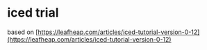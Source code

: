 # iced trial

based on [https://leafheap.com/articles/iced-tutorial-version-0-12](https://leafheap.com/articles/iced-tutorial-version-0-12)
